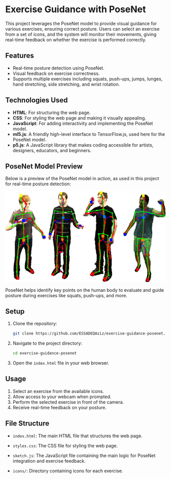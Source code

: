 # Exercise Guidance with PoseNet

This project leverages the PoseNet model to provide visual guidance for various exercises, ensuring correct posture. Users can select an exercise from a set of icons, and the system will monitor their movements, giving real-time feedback on whether the exercise is performed correctly.

## Features

- Real-time posture detection using PoseNet.
- Visual feedback on exercise correctness.
- Supports multiple exercises including squats, push-ups, jumps, lunges, hand stretching, side stretching, and wrist rotation.

## Technologies Used

- **HTML**: For structuring the web page.
- **CSS**: For styling the web page and making it visually appealing.
- **JavaScript**: For adding interactivity and implementing the PoseNet model.
- **ml5.js**: A friendly high-level interface to TensorFlow.js, used here for the PoseNet model.
- **p5.js**: A JavaScript library that makes coding accessible for artists, designers, educators, and beginners.

## PoseNet Model Preview

Below is a preview of the PoseNet model in action, as used in this project for real-time posture detection:

<p align="center">
  <img src="icons/posnet2.png" alt="PoseNet Model" width="600"/>
</p>

PoseNet helps identify key points on the human body to evaluate and guide posture during exercises like squats, push-ups, and more.

## Setup

1. Clone the repository:
    ```bash
    git clone https://github.com/ESSADEQAziz/exercise-guidance-posenet.git
    ```
2. Navigate to the project directory:
    ```bash
    cd exercise-guidance-posenet
    ```
3. Open the `index.html` file in your web browser.

## Usage

1. Select an exercise from the available icons.
2. Allow access to your webcam when prompted.
3. Perform the selected exercise in front of the camera.
4. Receive real-time feedback on your posture.

## File Structure

- `index.html`: The main HTML file that structures the web page.
- `styles.css`: The CSS file for styling the web page.

- `sketch.js`: The JavaScript file containing the main logic for PoseNet integration and exercise feedback.
- `icons/`: Directory containing icons for each exercise.
